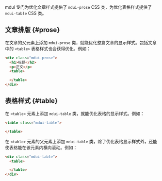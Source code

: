 mdui 专门为优化文章样式提供了 `mdui-prose` CSS 类，为优化表格样式提供了 `mdui-table` CSS 类。

## 文章排版 {#prose}

在文章的父元素上添加 `mdui-prose` 类，就能优化整篇文章的显示样式。包括文章中的 `<table>` 表格样式也会获得优化。例如：

```html
<div class="mdui-prose">
  <h1>标题</h2>
  <p>正文</p>
  <table>

  </table>
</div>
```

## 表格样式 {#table}

在 `<table>` 元素上添加 `mdui-table` 类，就能优化表格的显示样式。例如：

```html
<table class="mdui-table">

</table>
```

在 `<table>` 元素的父元素上添加 `mdui-table` 类，除了优化表格显示样式外，还能使表格能在该元素内横向滚动。例如：

```html
<div class="mdui-table">
  <table>

  </table>
</div>
```
